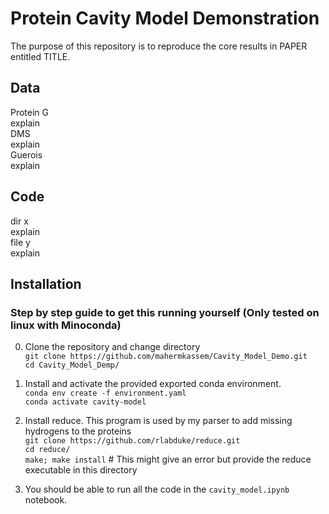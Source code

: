 # Protein Cavity Model Demonstration 
The purpose of this repository is to reproduce the core results in PAPER entitled TITLE.

## Data
Protein G  
    explain  
DMS  
    explain  
Guerois  
    explain  

## Code
dir x  
    explain  
file y  
    explain  

## Installation

### Step by step guide to get this running yourself (**Only tested on linux with Minoconda**)
0. Clone the repository and change directory  
`git clone https://github.com/mahermkassem/Cavity_Model_Demo.git`  
`cd Cavity_Model_Demp/`

1. Install and activate the provided exported conda environment.  
`conda env create -f environment.yaml`  
`conda activate cavity-model`

2. Install reduce. This program is used by my parser to add missing hydrogens to the proteins  
`git clone https://github.com/rlabduke/reduce.git`  
`cd reduce/`  
`make; make install` # This might give an error but provide the reduce executable in this directory

3. You should be able to run all the code in the `cavity_model.ipynb` notebook.
